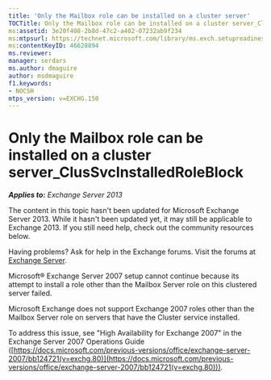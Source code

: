 ```yaml
---
title: 'Only the Mailbox role can be installed on a cluster server'
TOCTitle: Only the Mailbox role can be installed on a cluster server_ClusSvcInstalledRoleBlock
ms:assetid: 3e20f408-2b8d-47c2-a402-07232ab9f234
ms:mtpsurl: https://technet.microsoft.com/library/ms.exch.setupreadiness.clussvcinstalledroleblock(v=EXCHG.150)
ms:contentKeyID: 46628894
ms.reviewer: 
manager: serdars
ms.author: dmaguire
author: msdmaguire
f1.keywords:
- NOCSH
mtps_version: v=EXCHG.150
---
```


# Only the Mailbox role can be installed on a cluster server\_ClusSvcInstalledRoleBlock

_**Applies to:** Exchange Server 2013_

The content in this topic hasn't been updated for Microsoft Exchange Server 2013. While it hasn't been updated yet, it may still be applicable to Exchange 2013. If you still need help, check out the community resources below.

Having problems? Ask for help in the Exchange forums. Visit the forums at [Exchange Server](https://go.microsoft.com/fwlink/p/?linkid=60612).

Microsoft® Exchange Server 2007 setup cannot continue because its attempt to install a role other than the Mailbox Server role on this clustered server failed.

Microsoft Exchange does not support Exchange 2007 roles other than the Mailbox Server role on servers that have the Cluster service installed.

To address this issue, see "High Availability for Exchange 2007" in the Exchange Server 2007 Operations Guide ([https://docs.microsoft.com/previous-versions/office/exchange-server-2007/bb124721(v=exchg.80)](https://docs.microsoft.com/previous-versions/office/exchange-server-2007/bb124721(v=exchg.80))).
